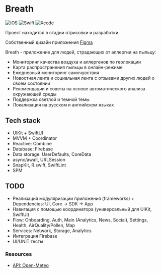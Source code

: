 # Breath
![iOS](https://img.shields.io/badge/iOS-14+%20-white?logo=Apple&logoColor=white)
![Swift](https://img.shields.io/badge/Swift-5.5-red?logo=Swift&logoColor=red)
![Xcode](https://img.shields.io/badge/Xcode-14.3%20-00B2FF?logo=Xcode&logoColor=00B2FF)

Проект находится в стадии отрисовки и разработки.

Собственный дизайн приложения [Figma](https://www.figma.com/proto/CwEIAxo2quX8nz2Nl1KYrt/Breath-App?page-id=46%3A2291&type=design&node-id=46-2292&viewport=279%2C391%2C0.29&t=bwT82qKmQjTg7LVp-1&scaling=min-zoom&starting-point-node-id=46%3A2392&mode=design)

Breath - приложение для людей, страдающих от аллергии на пыльцу:
- Мониторинг качества воздуха и аллергенов по геолокации
- Карта распространения пыльцы в онлайн-режиме
- Ежедневный мониторинг самочувствия
- Новостная лента и социальная лента с отзывами других людей о своем состоянии
- Рекомендации и советы на основе автоматического анализа окружающей среды
- Поддержка светлой и темной темы
- Локализация на русском и английском языках

## Tech stack
* UIKit + SwiftUI
* MVVM + Coordinator
* Reactive: Combine
* Database: Firebase
* Data storage: UserDefaults, CoreData
* async/await, URLSession
* SnapKit, R.swift, SwiftLint
* SPM

## TODO
* Реализация модуляризации приложения (frameworks) + Dependencies: UI, Core -> SDK -> App
* Навигация с помощью координатора (универсальный для UIKit, SwiftUI)
* Flow: Onboarding, Auth, Main (Analytics, News, Social), Settings, Health, AirQuality/Pollen, Map
* Services: Network, Storage, Analytics
* Интеграция Firebase
* UI/UNIT тесты

### Resources
* [API: Open-Meteo](https://open-meteo.com/en/docs)
